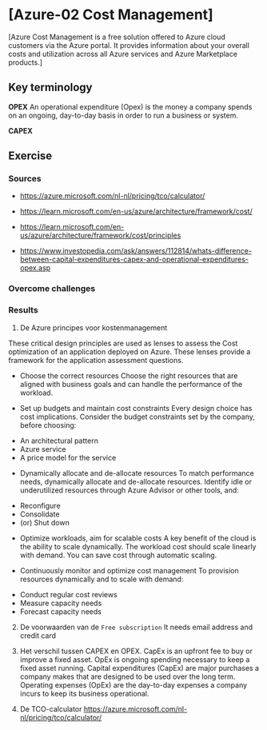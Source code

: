 # [Azure-02 Cost Management]
[Azure Cost Management is a free solution offered to Azure cloud customers via the Azure portal. It provides information about your overall costs and utilization across all Azure services and Azure Marketplace products.]

## Key terminology
**OPEX**
An operational expenditure (Opex) is the money a company spends on an ongoing, day-to-day basis in order to run a business or system.

**CAPEX**


## Exercise
### Sources
- https://azure.microsoft.com/nl-nl/pricing/tco/calculator/

- https://learn.microsoft.com/en-us/azure/architecture/framework/cost/

- https://learn.microsoft.com/en-us/azure/architecture/framework/cost/principles

- https://www.investopedia.com/ask/answers/112814/whats-difference-between-capital-expenditures-capex-and-operational-expenditures-opex.asp

### Overcome challenges


### Results
1. De Azure principes voor kostenmanagement

These critical design principles are used as lenses to assess the Cost optimization of an application deployed on Azure. These lenses provide a framework for the application assessment questions.

* Choose the correct resources
Choose the right resources that are aligned with business goals and can handle the performance of the workload.

* Set up budgets and maintain cost constraints
Every design choice has cost implications. Consider the budget constraints set by the company, before choosing:
- An architectural pattern
- Azure service
- A price model for the service

* Dynamically allocate and de-allocate resources
To match performance needs, dynamically allocate and de-allocate resources.
Identify idle or underutilized resources through Azure Advisor or other tools, and:
- Reconfigure
- Consolidate
- (or) Shut down

* Optimize workloads, aim for scalable costs
A key benefit of the cloud is the ability to scale dynamically. The workload cost should scale linearly with demand. You can save cost through automatic scaling.

* Continuously monitor and optimize cost management
To provision resources dynamically and to scale with demand:
- Conduct regular cost reviews
- Measure capacity needs
- Forecast capacity needs

2. De voorwaarden van de `Free subscription`
It needs email address and credit card

3. Het verschil tussen CAPEX en OPEX.
CapEx is an upfront fee to buy or improve a fixed asset. OpEx is ongoing spending necessary to keep a fixed asset running.
Capital expenditures (CapEx) are major purchases a company makes that are designed to be used over the long term. Operating expenses (OpEx) are the day-to-day expenses a company incurs to keep its business operational.

4. De TCO-calculator
https://azure.microsoft.com/nl-nl/pricing/tco/calculator/